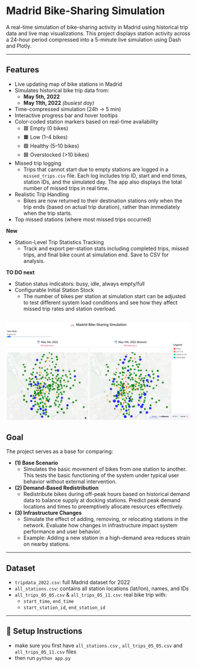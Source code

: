 # Madrid Bike-Sharing Simulation

A real-time simulation of bike-sharing activity in Madrid using historical trip data and live map visualizations. This project displays station activity across a 24-hour period compressed into a 5-minute live simulation using Dash and Plotly.

---

## Features

- Live updating map of bike stations in Madrid
- Simulates historical bike trip data from:
  - **May 5th, 2022**
  - **May 11th, 2022** *(busiest day)*
- Time-compressed simulation (24h → 5 min)
- Interactive progress bar and hover tooltips
- Color-coded station markers based on real-time availability
  - 🟥 Empty (0 bikes)
  - 🟧 Low (1–4 bikes)
  - 🟩 Healthy (5–10 bikes)
  - 🟦 Overstocked (>10 bikes)
- Missed trip logging
  - Trips that cannot start due to empty stations are logged in a `missed_trips.csv` file. Each log includes trip ID, start and end times, station IDs, and the simulated day. The app also displays the total number of missed trips in real time.
- Realistic Trip Handling
  - Bikes are now returned to their destination stations only when the trip ends (based on actual trip duration), rather than immediately when the trip starts. 
- Top missed stations (where most missed trips occurred)

**New**
- Station-Level Trip Statistics Tracking
  - Track and export per-station stats including completed trips, missed trips, and final bike count at simulation end. Save to CSV for analysis.

**TO DO next**
- Station status indicators: busy, idle, always empty/full
- Configurable Initial Station Stock
  - The number of bikes per station at simulation start can be adjusted to test different system load conditions and see how they affect missed trip rates and station overload.

![Simulation Pic](screenshot.png)
---

## Goal

The project serves as a base for comparing:
- **(1) Base Scenario** 
  - Simulates the basic movement of bikes from one station to another. This tests the basic functioning of the system under typical user behavior without external intervention.
- **(2) Demand-Based Redistribution**
  - Redistribute bikes during off-peak hours based on historical demand data to balance supply at docking stations. Predict peak demand locations and times to preemptively allocate resources effectively. 
- **(3) Infrastructure Changes**
  - Simulate the effect of adding, removing, or relocating stations in the network. Evaluate how changes in infrastructure impact system performance and user behavior.
  - Example: Adding a new station in a high-demand area reduces strain on nearby stations.
---

## Dataset

- `tripdata_2022.csv`: full Madrid dataset for 2022
- `all_stations.csv`: contains all station locations (lat/lon), names, and IDs
- `all_trips_05_05.csv` & `all_trips_05_11.csv`: real bike trip with:
  - `start_time`, `end_time`
  - `start_station_id`, `end_station_id`

---

## 🚀 Setup Instructions

- make sure you first have `all_stations.csv` , `all_trips_05_05.csv` and `all_trips_05_11.csv` files
- then run `python app.py`
